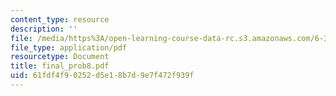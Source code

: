 ```yaml
---
content_type: resource
description: ''
file: /media/https%3A/open-learning-course-data-rc.s3.amazonaws.com/6-302-feedback-systems-spring-2007/61fdf4f90252d5e18b7d9e7f472f939f_final_prob8.pdf
file_type: application/pdf
resourcetype: Document
title: final_prob8.pdf
uid: 61fdf4f9-0252-d5e1-8b7d-9e7f472f939f
---
```

